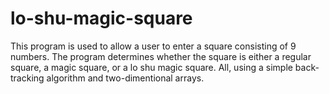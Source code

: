 # lo-shu-magic-square
This program is used to allow a user to enter a square consisting of 9 numbers. The program determines whether the square is either a regular square, a magic square, or a lo shu magic square. All, using a simple back-tracking algorithm and two-dimentional arrays.
